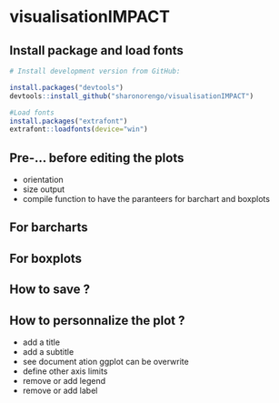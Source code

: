 # visualisationIMPACT

## Install package and load fonts

``` r
# Install development version from GitHub:

install.packages("devtools")
devtools::install_github("sharonorengo/visualisationIMPACT")

#Load fonts
install.packages("extrafont")
extrafont::loadfonts(device="win")  

```

## Pre-... before editing the plots
- orientation
- size output
- compile function to have the paranteers for barchart and boxplots

## For barcharts



## For boxplots



## How to save ?



## How to personnalize the plot ? 

- add a title
- add a subtitle 
- see document ation ggplot can be overwrite 
- define other axis limits
- remove or add legend
- remove or add label



